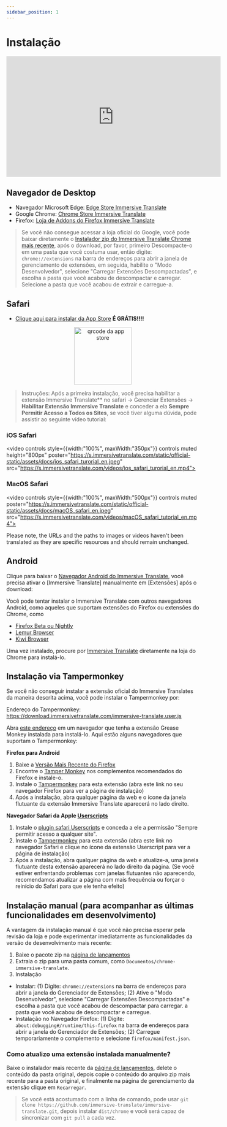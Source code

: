 ```yaml
---
sidebar_position: 1
---
```


# Instalação
<iframe width="560" height="315" src="https://www.youtube.com/embed/SHznc5kQCM4?si=RyZYUcjW560Bc57-" title="Reprodutor de vídeo do YouTube" frameborder="0" allow="accelerometer; autoplay; clipboard-write; encrypted-media; gyroscope; picture-in-picture; web-share" allowfullscreen></iframe>

## Navegador de Desktop

- Navegador Microsoft Edge: [Edge Store Immersive Translate](https://microsoftedge.microsoft.com/addons/detail/amkbmndfnliijdhojkpoglbnaaahippg)
- Google Chrome: [Chrome Store Immersive Translate](https://chrome.google.com/webstore/detail/immersive-translate/bpoadfkcbjbfhfodiogcnhhhpibjhbnh)
- Firefox: [Loja de Addons do Firefox Immersive Translate](https://addons.mozilla.org/firefox/addon/immersive-translate/)

> Se você não consegue acessar a loja oficial do Google, você pode baixar diretamente o [Instalador zip do Immersive Translate Chrome mais recente](https://download.immersivetranslate.com/latest/chrome-immersive-translate.zip), após o download, por favor, primeiro Descompacte-o em uma pasta que você costuma usar, então digite: `chrome://extensions` na barra de endereços para abrir a janela de gerenciamento de extensões, em seguida, habilite o "Modo Desenvolvedor", selecione "Carregar Extensões Descompactadas", e escolha a pasta que você acabou de descompactar e carregar. Selecione a pasta que você acabou de extrair e carregue-a.

## Safari

- [Clique aqui para instalar da App Store](https://apps.apple.com/app/immersive-translate/id6447957425) **É GRÁTIS!!!!**

<div align="center">
<img src="https://s.immersivetranslate.com/static/official-static/assets/immersive-app-store.png" width="150" alt="qrcode da app store"/>
</div>

> Instruções: Após a primeira instalação, você precisa habilitar a extensão Immersive Translate\*\* no safari -> Gerenciar Extensões -> **Habilitar Extensão Immersive Translate** e conceder a ela **Sempre Permitir Acesso a Todos os Sites**, se você tiver alguma dúvida, pode assistir ao seguinte vídeo tutorial:

### iOS Safari

<video
controls style={{width:"100%", maxWidth:"350px"}}
controls
muted
height="800px"
poster="https://s.immersivetranslate.com/static/official-static/assets/docs/ios_safari_turorial_en.jpeg" src="https://s.immersivetranslate.com/videos/ios_safari_turorial_en.mp4"></video>

### MacOS Safari

<video
controls style={{width:"100%", maxWidth:"500px"}}
controls
muted
poster="https://s.immersivetranslate.com/static/official-static/assets/docs/macOS_safari_en.jpeg" src="https://s.immersivetranslate.com/videos/macOS_safari_tutorial_en.mp4"></video>

Please note, the URLs and the paths to images or videos haven't been translated as they are specific resources and should remain unchanged.

## Android

Clique para baixar o [Navegador Android do Immersive Translate](/android/), você precisa ativar o [Immersive Translate] manualmente em [Extensões] após o download:

Você pode tentar instalar o Immersive Translate com outros navegadores Android, como aqueles que suportam extensões do Firefox ou extensões do Chrome, como

- [Firefox Beta ou Nightly](https://www.mozilla.org/firefox/channel/android/)
- [Lemur Browser](https://lemurbrowser.com/app/)
- [Kiwi Browser](https://kiwibrowser.com/)

Uma vez instalado, procure por [Immersive Translate](https://chrome.google.com/webstore/detail/immersive-translate/bpoadfkcbjbfhfodiogcnhhhpibjhbnh) diretamente na loja do Chrome para instalá-lo.

## Instalação via Tampermonkey

Se você não conseguir instalar a extensão oficial do Immersive Translates da maneira descrita acima, você pode instalar o Tampermonkey por:

Endereço do Tampermonkey: https://download.immersivetranslate.com/immersive-translate.user.js

Abra [este endereço](https://download.immersivetranslate.com/immersive-translate.user.js) em um navegador que tenha a extensão Grease Monkey instalada para instalá-lo. Aqui estão alguns navegadores que suportam o Tampermonkey:

**Firefox para Android**

1. Baixe a [Versão Mais Recente do Firefox](https://www.mozilla.org/firefox/browsers/mobile/android/) 
2. Encontre o [Tamper Monkey](https://www.tampermonkey.net/) nos complementos recomendados do Firefox e instale-o.
3. Instale o [Tampermonkey](https://download.immersivetranslate.com/immersive-translate.user.js) para esta extensão (abra este link no seu navegador Firefox para ver a página de instalação)
4. Após a instalação, abra qualquer página da web e o ícone da janela flutuante da extensão Immersive Translate aparecerá no lado direito.

**Navegador Safari da Apple [Userscripts](https://itunes.apple.com/us/app/userscripts/id1463298887)**

1. Instale o [plugin safari Userscripts](https://itunes.apple.com/us/app/userscripts/id1463298887) e conceda a ele a permissão "Sempre permitir acesso a qualquer site".
2. Instale o [Tampermonkey](https://download.immersivetranslate.com/immersive-translate.user.js) para esta extensão (abra este link no navegador Safari e clique no ícone da extensão Userscript para ver a página de instalação)
3. Após a instalação, abra qualquer página da web e atualize-a, uma janela flutuante desta extensão aparecerá no lado direito da página. (Se você estiver enfrentando problemas com janelas flutuantes não aparecendo, recomendamos atualizar a página com mais frequência ou forçar o reinício do Safari para que ele tenha efeito)

## Instalação manual (para acompanhar as últimas funcionalidades em desenvolvimento)

A vantagem da instalação manual é que você não precisa esperar pela revisão da loja e pode experimentar imediatamente as funcionalidades da versão de desenvolvimento mais recente:

1. Baixe o pacote zip na [página de lançamentos](https://github.com/immersive-translate/immersive-translate/releases/)
2. Extraia o zip para uma pasta comum, como `Documentos/chrome-immersive-translate`.
3. Instalação

- Instalar: (1) Digite: `chrome://extensions` na barra de endereços para abrir a janela do Gerenciador de Extensões; (2) Ative o "Modo Desenvolvedor", selecione "Carregar Extensões Descompactadas" e escolha a pasta que você acabou de descompactar para carregar. a pasta que você acabou de descompactar e carregue.
- Instalação no Navegador Firefox: (1) Digite: `about:debugging#/runtime/this-firefox` na barra de endereços para abrir a janela do Gerenciador de Extensões; (2) Carregue temporariamente o complemento e selecione `firefox/manifest.json`.

### Como atualizo uma extensão instalada manualmente?

Baixe o instalador mais recente da [página de lançamentos](https://github.com/immersive-translate/immersive-translate/releases/), delete o conteúdo da pasta original, depois copie o conteúdo do arquivo zip mais recente para a pasta original, e finalmente na página de gerenciamento da extensão clique em `Recarregar`.

> Se você está acostumado com a linha de comando, pode usar `git clone https://github.com/immersive-translate/immersive-translate.git`, depois instalar `dist/chrome` e você será capaz de sincronizar com `git pull` a cada vez.